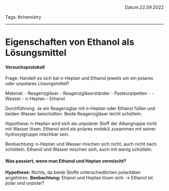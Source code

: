 <p align="right">Datum:22.09.2022</p>

Tags: #chemistry 

---
# Eigenschaften von Ethanol als Lösungsmittel
#### Versuchsprotokoll
Frage: 
Handelt es sich bei n-Heptan und Ethanol jeweils um ein polares oder unpolares Lösungsmittel?

Material:
\- Reagenzgläser
\- Reagenzgläserständer
\- Pasteurpipetten
\-
\- Wasser
\- n-Heptan
\- Ethanol

Durchführung:
Je ein Reagenzglas mit n-Heptan oder Ethanol füllen und beiden Wasser beischütten.
Beide Reagenzgläser leicht schütteln.

Hypothese: 
n-Heptan wird sich als unpolarer Stoff der Alkangruppe nicht mit Wasser lösen.
Ethanol wird als polares molekül zusammen mit seiner hydroxylgruppe mischbar sein.

Beobachtung:
n-Heptan und Wasser mischen sich nicht, auch nicht nach schütteln.
Ethanol und Wasser mischen sich, auch mit wenig schütteln.

#### Was passiert, wenn man Ethanol und Heptan vermischt?
**Hypothese:** Nichts, da beide Stoffe unterschiedlichen polaritäten angehören.
**Beobachtung:** Ehanol und Heptan lösen sich.
→ Ethanol ist polar und unpolar?